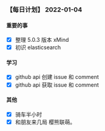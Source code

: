 ### 【每日计划】 2022-01-04

#### 重要的事

- [x] 整理 5.0.3 版本 xMind
- [x] 初识 elasticsearch

#### 学习

- [x] github api 创建 issue 和 comment
- [x] github api 获取 issue 和 comment

#### 其他

- [x] 骑车半小时
- [x] 和朋友来几局 樱熊联萌。
